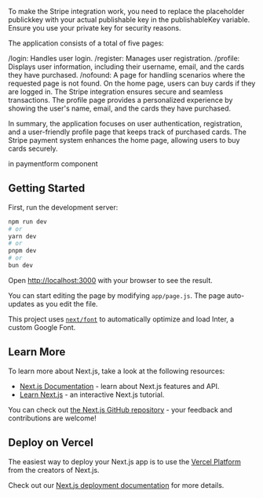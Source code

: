 To make the Stripe integration work, you need to replace the placeholder publickkey with your actual publishable key in the publishableKey variable. Ensure you use your private key for security reasons.

The application consists of a total of five pages:

/login: Handles user login.
/register: Manages user registration.
/profile: Displays user information, including their username, email, and the cards they have purchased.
/nofound: A page for handling scenarios where the requested page is not found.
On the home page, users can buy cards if they are logged in. The Stripe integration ensures secure and seamless transactions. The profile page provides a personalized experience by showing the user's name, email, and the cards they have purchased.

In summary, the application focuses on user authentication, registration, and a user-friendly profile page that keeps track of purchased cards. The Stripe payment system enhances the home page, allowing users to buy cards securely.

in paymentform component
## Getting Started

First, run the development server:

```bash
npm run dev
# or
yarn dev
# or
pnpm dev
# or
bun dev
```

Open [http://localhost:3000](http://localhost:3000) with your browser to see the result.

You can start editing the page by modifying `app/page.js`. The page auto-updates as you edit the file.

This project uses [`next/font`](https://nextjs.org/docs/basic-features/font-optimization) to automatically optimize and load Inter, a custom Google Font.

## Learn More

To learn more about Next.js, take a look at the following resources:

- [Next.js Documentation](https://nextjs.org/docs) - learn about Next.js features and API.
- [Learn Next.js](https://nextjs.org/learn) - an interactive Next.js tutorial.

You can check out [the Next.js GitHub repository](https://github.com/vercel/next.js/) - your feedback and contributions are welcome!

## Deploy on Vercel

The easiest way to deploy your Next.js app is to use the [Vercel Platform](https://vercel.com/new?utm_medium=default-template&filter=next.js&utm_source=create-next-app&utm_campaign=create-next-app-readme) from the creators of Next.js.

Check out our [Next.js deployment documentation](https://nextjs.org/docs/deployment) for more details.
